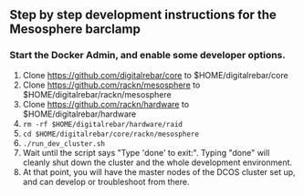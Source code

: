 ## Step by step development instructions for the Mesosphere barclamp

### Start the Docker Admin, and enable some developer options.
1. Clone https://github.com/digitalrebar/core to $HOME/digitalrebar/core
2. Clone https://github.com/rackn/mesosphere to $HOME/digitalrebar/rackn/mesosphere
3. Clone https://github.com/rackn/hardware to $HOME/digitalrebar/hardware
4. ```rm -rf $HOME/digitalrebar/hardware/raid```
5. ```cd $HOME/digitalrebar/core/rackn/mesosphere```
6. ```./run_dev_cluster.sh```
7. Wait until the script says "Type 'done' to exit:".  Typing "done" will cleanly shut down the cluster and the whole development environment.
8. At that point, you will have the master nodes of the DCOS cluster set up, and can develop or troubleshoot from there.

